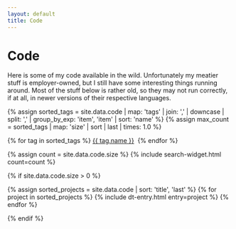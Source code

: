 ```yaml
---
layout: default
title: Code
---
```


# Code

Here is some of my code available in the wild. Unfortunately my meatier stuff is employer-owned, but I still have some interesting things running around. Most of the stuff below is rather old, so they may not run correctly, if at all, in newer versions of their respective languages.

{% assign sorted_tags = site.data.code | map: 'tags' | join: ',' | downcase | split: ',' | group_by_exp: 'item', 'item' | sort: 'name' %}
{% assign max_count = sorted_tags | map: 'size' | sort | last | times: 1.0 %}
<p class='tag-cloud'>
{% for tag in sorted_tags %}
<a href='#{{ tag.name }}' class='tag tag-size-{{ tag.size | divided_by: max_count | times: 7 | round }}'>{{ tag.name }}</a>&nbsp;
{% endfor %}
</p>

{% assign count = site.data.code.size %}
{% include search-widget.html count=count %}

{% if site.data.code.size > 0 %}
<dl>
{% assign sorted_projects = site.data.code | sort: 'title', 'last' %}
{% for project in sorted_projects %}
  {% include dt-entry.html entry=project %}
{% endfor %}
</dl>
{% endif %}